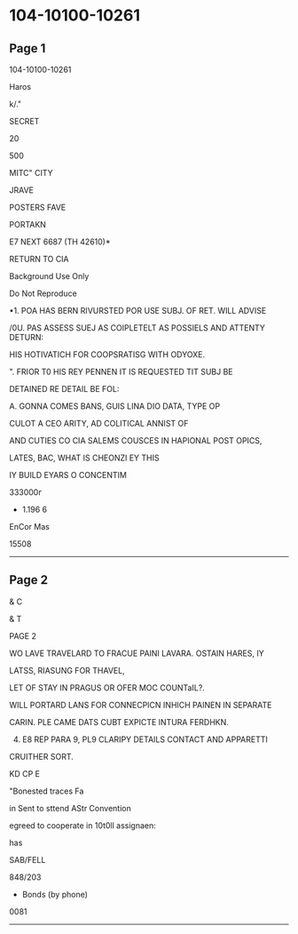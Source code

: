 # 104-10100-10261

## Page 1

104-10100-10261

Haros

k/."

SECRET

20

500

MITC" CITY

JRAVE

POSTERS FAVE

PORTAKN

E7 NEXT 6687 (TH 42610)*

RETURN TO CIA

Background Use Only

Do Not Reproduce

•1. POA HAS BERN RIVURSTED POR USE SUBJ. OF RET. WILL ADVISE

/0U. PAS ASSESS SUEJ AS COIPLETELT AS POSSIELS AND ATTENTY DETURN:

HIS HOTIVATICH FOR COOPSRATISG WITH ODYOXE.

". FRIOR T0 HIS REY PENNEN IT IS REQUESTED TIT SUBJ BE

DETAINED RE DETAIL BE FOL:

A. GONNA COMES BANS, GUIS LINA DIO DATA, TYPE OP

CULOT A CEO ARITY, AD COLITICAL ANNIST OF

AND CUTIES CO CIA SALEMS COUSCES IN HAPIONAL POST OPICS,

LATES, BAC, WHAT IS CHEONZI EY THIS

IY BUILD EYARS O CONCENTIM

333000г

* 1.196 6

EnCor Mas

15508

---

## Page 2

& C

& T

PAGE 2

WO LAVE TRAVELARD TO FRACUE PAINI LAVARA. OSTAIN HARES, IY

LATSS, RIASUNG FOR THAVEL,

LET OF STAY IN PRAGUS OR OFER MOC COUNTaIL?.

WILL PORTARD LANS FOR CONNECPICN INHICH PAINEN IN SEPARATE

CARIN. PLE CAME DATS CUBT EXPICTE INTURA FERDHKN.

4. E8 REP PARA 9, PL9 CLARIPY DETAILS CONTACT AND APPARETTI

CRUITHER SORT.

KD CP E

"Bonested traces Fa

in Sent to sttend AStr Convention

egreed to cooperate in 10t0ll assignaen:

has

SAB/FELL

848/203

- Bonds (by phone)

0081

---

